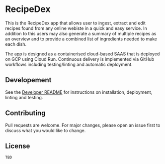 # RecipeDex

This is the RecipeDex app that allows user to ingest, extract and edit recipes found from any online webiste in a quick and easy service. In addition to this users may also generate a summary of multiple recipes as an overview and to provide a combined list of ingredients needed to make each dish.

The app is designed as a containerised cloud-based SAAS that is deployed on GCP using Cloud Run. Continuous delivery is implemented via GitHub workflows including testing/linting and automatic deployment.

## Developement

See the [Developer README](./DEVELOPER.md) for instructions on installation, deployment, linting and testing.

## Contributing

Pull requests are welcome. For major changes, please open an issue first to discuss what you would like to change.

## License

`TBD`
